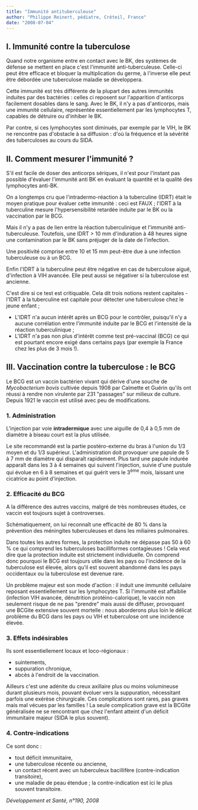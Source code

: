 ```yaml
---
title: "Immunité antituberculeuse"
author: "Philippe Reinert, pédiatre, Créteil, France"
date: "2008-07-04"
---
```


## I. Immunité contre la tuberculose

Quand notre organisme entre en contact avec le BK, des systèmes de défense se mettent en place c'est l'immunité anti-tuberculeuse. Celle-ci peut être efficace et bloquer la multi­plication du germe, à l'inverse elle peut être débordée une tuberculose maladie se déve­loppera.

Cette immunité est très différente de la plupart des autres immunités induites par des bacté­ries : celles ci reposent sur l'apparition d'anti­corps facilement dosables dans le sang. Avec le BK, il n'y a pas d'anticorps, mais une immu­nité cellulaire, représentée essentiellement par les lymphocytes T, capables de détruire ou d'inhiber le BK.

Par contre, si ces lymphocytes sont diminués, par exemple par le VIH, le BK ne rencontre pas d'obstacle à sa diffusion : d'où la fréquen­ce et la sévérité des tuberculoses au cours du SIDA.

## II. Comment mesurer l'immunité ?

S'il est facile de doser des anticorps sériques, il n'est pour l'instant pas possible d'évaluer l'immunité anti BK en évaluant la quantité et la qualité des lymphocytes anti-BK.

On a longtemps cru que l'intradermo-réaction à la tuberculine (IDRT) était le moyen pratique pour évaluer cette immunité : ceci est FAUX ; l'IDRT à la tuberculine mesure l'hypersensibi­lité retardée induite par le BK ou la vaccina­tion par le BCG.

Mais il n'y a pas de lien entre la réaction tuber­culinique et l'immunité anti-tuberculeuse. Toutefois, une IDRT > 10 mm d'induration à 48 heures signe une contamination par le BK sans préjuger de la date de l'infection.

Une positivité comprise entre 10 et 15 mm peut-être due à une infection tuberculeuse ou à un BCG.

Enfin l'IDRT à la tuberculine peut être négati­ve en cas de tuberculose aiguë, d'infection à VIH avancée. Elle peut aussi se négativer si la tuberculose est ancienne.

C'est dire si ce test est critiquable. Cela dit trois notions restent capitales - l'IDRT à la tuberculine est capitale pour détec­ter une tuberculose chez le jeune enfant ;

- L'IDRT n'a aucun intérêt après un BCG pour le contrôler, puisqu'il n'y a aucune cor­rélation entre l'immunité induite par le BCG et l'intensité de la réaction tuberculinique ;
- L'IDRT n'a pas non plus d'intérêt comme test pré-vaccinal (BCG) ce qui est pourtant encore exigé dans certains pays (par exemple la France chez les plus de 3 mois !).

## III. Vaccination contre la tuberculose : le BCG

Le BCG est un vaccin bactérien vivant qui dérive d'une souche de *Mycobacterium bovis* cultivée depuis 1908 par Calmette et Guérin qu'ils ont réussi à rendre non virulente par 231 "passages" sur milieux de culture. Depuis 1921 le vaccin est utilisé avec peu de modifi­cations.

### 1. Administration

L'injection par voie **intradermique** avec une aiguille de 0,4 à 0,5 mm de diamètre à biseau court est la plus utilisée.

Le site recommandé est la partie postéro-externe du bras à l'union du 1/3 moyen et du 1/3 supérieur. L'administration doit provo­quer une papule de 5 à 7 mm de diamètre qui disparaît rapidement. Plus tard une papule indurée apparaît dans les 3 à 4 semaines qui suivent l'injection, suivie d'une pustule qui évolue en 6 à 8 semaines et qui guérit vers le 3<sup>ème</sup> mois, laissant une cicatrice au point d'injection.

### 2. Efficacité du BCG

A la différence des autres vaccins, malgré de très nombreuses études, ce vaccin est toujours sujet à controverses.

Schématiquement, on lui reconnaît une effica­cité de 80 % dans la prévention des ménin­gites tuberculeuses et dans les miliaires pulmo­naires.

Dans toutes les autres formes, la protection induite ne dépasse pas 50 à 60 % ce qui comprend les tuberculoses bacilliformes contagieuses ! Cela veut dire que la protection induite est strictement individuelle. On com­prend donc pourquoi le BCG est toujours utile dans les pays ou l'incidence de la tuberculose est élevée, alors qu'il est souvent abandonné dans les pays occidentaux ou la tuberculose est devenue rare.

Un problème majeur est son mode d'action : il induit une immunité cellulaire reposant essentiellement sur les lymphocytes T. Si l'im­munité est affaiblie (infection VIH avancée, dénutrition protéino-calorique), le vaccin non seulement risque de ne pas "prendre" mais aussi de diffuser, provoquant une BCGite extensive souvent mortelle : nous aborderons plus loin le délicat problème du BCG dans les pays ou VIH et tuberculose ont une incidence élevée.

### 3. Effets indésirables

Ils sont essentiellement locaux et loco-régio­naux :

- suintements,
- suppuration chronique,
- abcès à l'endroit de la vaccination.

Ailleurs c'est une adénite du creux axillaire plus ou moins volumineuse durant plusieurs mois, pouvant évoluer vers la suppuration, nécessitant parfois une exérèse chirurgicale. Ces complications sont rares, pas graves mais mal vécues par les familles ! La seule complication grave est la BCGite généralisée ne se rencontrant que chez l'en­fant atteint d'un déficit immunitaire majeur (SIDA le plus souvent).

### 4. Contre-indications

Ce sont donc :

- tout déficit immunitaire,
- une tuberculose récente ou ancienne,
- un contact récent avec un tuberculeux bacil­lifère (contre-indication transitoire),
- une maladie de peau étendue ; la contre­-indication est ici le plus souvent transitoire.

*Développement et Santé, n°190, 2008*
